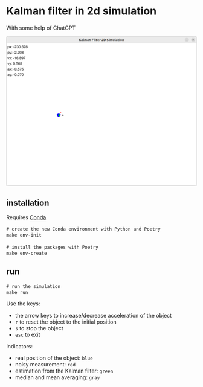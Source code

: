 # Kalman filter in 2d simulation

With some help of ChatGPT

![Kalman 2D simulation](doc/simulator.png)

## installation

Requires [Conda](https://anaconda.org/anaconda/conda)

```shell
# create the new Conda environment with Python and Poetry
make env-init

# install the packages with Poetry
make env-create
```

## run

```shell
# run the simulation
make run
```

Use the keys:
- the arrow keys to increase/decrease acceleration of the object
- `r` to reset the object to the initial position
- `s` to stop the object
- `esc` to exit

Indicators:
- real position of the object: `blue`
- noisy measurement: `red`
- estimation from the Kalman filter: `green`
- median and mean averaging: `gray`

